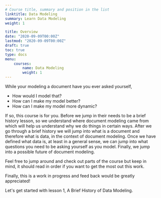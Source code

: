 ```yaml
---
# Course title, summary and position in the list
linktitle: Data Modeling
summary: Learn Data Modeling 
weight: 1

title: Overview
date: "2020-09-09T00:00Z"
lastmod: "2020-09-09T00:00Z"
draft: true
toc: true
type: docs
menu:
    courses:
        name: Data Modeling
        weight: 1
---
```


While your modeling a document have you ever asked yourself, 

 * How would I model that?
 * How can I make my model better? 
 * How can I make my model more dynamic? 

If so, this course is for you. Before we jump in their
needs to be a brief history lesson, so we understand where document modeling 
came from which will help us understand why we do things in certain ways.
After we go through a brief history we will jump into what is a document 
and therefore what is data, in the context of document modeling. Once we have
defined what data is, at least in a general sense, we can jump into what 
questions you need to be asking yourself as you model. Finally, we jump into
a possible future of document modeling.

Feel free to jump around and check out parts of the course but keep in mind, it 
should read in order if you want to get the most out this work.

Finally, this is a work in progress and feed back would be greatly appreciated!

Let's get started with lesson 1, A Brief History of Data Modeling.
